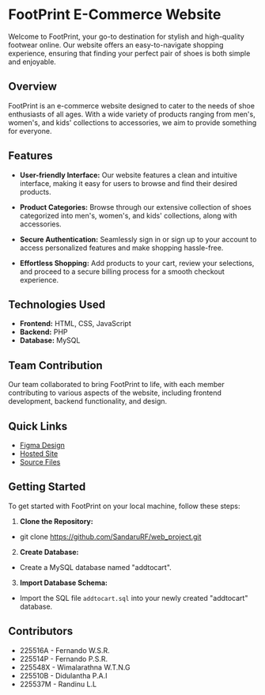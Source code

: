 # FootPrint E-Commerce Website

Welcome to FootPrint, your go-to destination for stylish and high-quality footwear online. Our website offers an easy-to-navigate shopping experience, ensuring that finding your perfect pair of shoes is both simple and enjoyable.

## Overview

FootPrint is an e-commerce website designed to cater to the needs of shoe enthusiasts of all ages. With a wide variety of products ranging from men's, women's, and kids' collections to accessories, we aim to provide something for everyone.

## Features

- **User-friendly Interface:** Our website features a clean and intuitive interface, making it easy for users to browse and find their desired products.
  
- **Product Categories:** Browse through our extensive collection of shoes categorized into men's, women's, and kids' collections, along with accessories.
  
- **Secure Authentication:** Seamlessly sign in or sign up to your account to access personalized features and make shopping hassle-free.
  
- **Effortless Shopping:** Add products to your cart, review your selections, and proceed to a secure billing process for a smooth checkout experience.

## Technologies Used

- **Frontend:** HTML, CSS, JavaScript
- **Backend:** PHP
- **Database:** MySQL

## Team Contribution

Our team collaborated to bring FootPrint to life, with each member contributing to various aspects of the website, including frontend development, backend functionality, and design.

## Quick Links

- [Figma Design](https://www.figma.com/file/4NJYbOtKJSbzwkC4yiEyCi/Home-Page-Copy?type=design&node-id=13%3A2&mode=design&t=WMyhmN0c7EixQJeV-1)
- [Hosted Site](https://footprintsl.000webhostapp.com/)
- [Source Files](https://drive.google.com/drive/folders/1onr3RFVZcAmkCyxEuVG9puwZ4vnfqv2D?usp=sharing)

## Getting Started

To get started with FootPrint on your local machine, follow these steps:

1. **Clone the Repository:**
- git clone https://github.com/SandaruRF/web_project.git

2. **Create Database:**
- Create a MySQL database named "addtocart".

3. **Import Database Schema:**
- Import the SQL file `addtocart.sql` into your newly created "addtocart" database.

## Contributors

- 225516A - Fernando W.S.R.
- 225514P - Fernando P.S.R.
- 225548X - Wimalarathna W.T.N.G
- 225510B - Didulantha P.A.I
- 225537M - Randinu L.L
